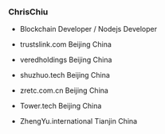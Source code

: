 ### ChrisChiu 

- Blockchain Developer / Nodejs Developer 

- trustslink.com Beijing China

- veredholdings Beijing China

- shuzhuo.tech Beijing China

- zretc.com.cn Beijing China

- Tower.tech Beijing China

- ZhengYu.international Tianjin China

